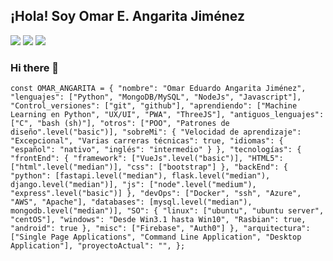 <h2> 
    ¡Hola! Soy Omar E. Angarita Jiménez
</h2>
<p>
<script src="https://momentjs.com/downloads/moment-with-locales.min.js"></script>
<script>
var = Datetime.now()
</script>
<img id="edad" src="https://img.shields.io/badge/age-v41%20stable-orange">
<img src="https://img.shields.io/badge/build%20life-passing-green">
<img src="https://img.shields.io/badge/tests%20life-6%20passed%2C%202%20failed%2C%201%20skipped-informational">
</p>

### Hi there 👋

`const OMAR_ANGARITA = {
    "nombre": "Omar Eduardo Angarita Jiménez",
    "lenguajes": ["Python", "MongoDB/MySQL", "NodeJs", "Javascript"],
    "Control_versiones": ["git", "github"],
    "aprendiendo": ["Machine Learning en Python", "UX/UI", "PWA", "ThreeJS"],
    "antiguos_lenguajes": ["C", "bash (sh)"],
    "otros": ["POO", "Patrones de diseño".level("basic")],
    "sobreMi": {
        "Velocidad de aprendizaje": "Excepcional",
        "Varias carreras técnicas": true,
        "idiomas": {
            "español": "nativo",
            "inglés": "intermedio"
        }
    },
    "tecnologías": {
        "frontEnd": {
            "framework": ["VueJs".level("basic")],
            "HTML5": ["html".level("median")],
            "css": ["bootstrap"]
        },
        "backEnd": {
            "python": [fastapi.level("median"), flask.level("median"), django.level("median")],
            "js": ["node".level("medium"), "express".level("basic")]
        },
        "devOps": ["Docker", "ssh", "Azure", "AWS", "Apache"],
        "databases": [mysql.level("median"), mongodb.level("median")],
        "SO": {
            "linux": ["ubuntu", "ubuntu server", "centOS"],
            "windows": "Desde Win3.1 hasta Win10",
            "Rasbian": true,
            "android": true
        },
        "misc": ["Firebase", "Auth0"]
    },
    "arquitectura": ["Single Page Applications", "Command Line Application", "Desktop Application"],
    "proyectoActual": "",
};
`


<!--
**omarchalito/omarchalito** is a ✨ _special_ ✨ repository because its `README.md` (this file) appears on your GitHub profile.

Here are some ideas to get you started:

- 🔭 I’m currently working on ...
- 🌱 I’m currently learning ...
- 👯 I’m looking to collaborate on ...
- 🤔 I’m looking for help with ...
- 💬 Ask me about ...
- 📫 How to reach me: ...
- 😄 Pronouns: ...
- ⚡ Fun fact: ...
-->
